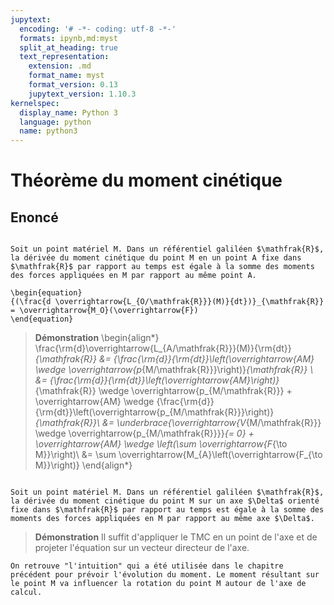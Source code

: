 ```yaml
---
jupytext:
  encoding: '# -*- coding: utf-8 -*-'
  formats: ipynb,md:myst
  split_at_heading: true
  text_representation:
    extension: .md
    format_name: myst
    format_version: 0.13
    jupytext_version: 1.10.3
kernelspec:
  display_name: Python 3
  language: python
  name: python3
---
```

# Théorème du moment cinétique

## Enoncé

````{important} __Théorème du moment cinétique. Enoncé par rapport à un point.__

Soit un point matériel M. Dans un référentiel galiléen $\mathfrak{R}$, la dérivée du moment cinétique du point M en un point A fixe dans $\mathfrak{R}$ par rapport au temps est égale à la somme des moments des forces appliquées en M par rapport au même point A.

\begin{equation}
{(\frac{d \overrightarrow{L_{O/\mathfrak{R}}}(M)}{dt})}_{\mathfrak{R}} = \overrightarrow{M_O}(\overrightarrow{F})
\end{equation}
````

>__Démonstration__
>\begin{align*}
\frac{\rm{d}\overrightarrow{L_{A/\mathfrak{R}}}(M)}{\rm{dt}}_{\mathfrak{R}} &= {\frac{\rm{d}}{\rm{dt}}\left(\overrightarrow{AM} \wedge \overrightarrow{p_{M/\mathfrak{R}}}\right)}_{\mathfrak{R}} \\
&= {\frac{\rm{d}}{\rm{dt}}\left(\overrightarrow{AM}\right)}_{\mathfrak{R}}  \wedge \overrightarrow{p_{M/\mathfrak{R}}} + \overrightarrow{AM} \wedge {\frac{\rm{d}}{\rm{dt}}\left(\overrightarrow{p_{M/\mathfrak{R}}}\right)}_{\mathfrak{R}}\\
&= \underbrace{\overrightarrow{V_{M/\mathfrak{R}}}  \wedge \overrightarrow{p_{M/\mathfrak{R}}}}_{= 0} + \overrightarrow{AM} \wedge \left(\sum \overrightarrow{F_{\to M}}\right)\\
&= \sum \overrightarrow{M_{A}\left(\overrightarrow{F_{\to M}}\right)}
\end{align*}

````{important} __Théorème du moment cinétique. Enoncé par rapport à un axe.__

Soit un point matériel M. Dans un référentiel galiléen $\mathfrak{R}$, la dérivée du moment cinétique du point M sur un axe $\Delta$ orienté fixe dans $\mathfrak{R}$ par rapport au temps est égale à la somme des moments des forces appliquées en M par rapport au même axe $\Delta$.
````

>__Démonstration__
>Il suffit d'appliquer le TMC en un point de l'axe et de projeter l'équation sur un vecteur directeur de l'axe.


````{topic} Interprétation
On retrouve "l'intuition" qui a été utilisée dans le chapitre précédent pour prévoir l'évolution du moment. Le moment résultant sur le point M va influencer la rotation du point M autour de l'axe de calcul.
````



